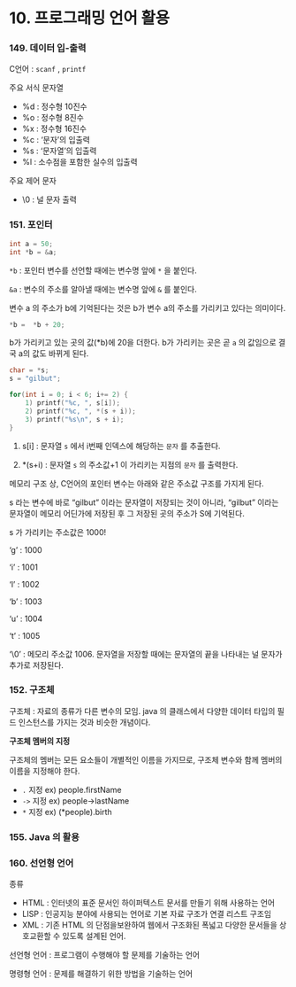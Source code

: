# 10. 프로그래밍 언어 활용

### 149. 데이터 입-출력

C언어 : `scanf` , `printf`

주요 서식 문자열

- %d : 정수형 10진수
- %o : 정수형 8진수
- %x : 정수형 16진수
- %c : ‘문자’의 입출력
- %s : ‘문자열’의 입출력
- %l : 소수점을 포함한 실수의 입출력

주요 제어 문자

- \0 : 널 문자 출력

### 151. 포인터

```c
int a = 50;
int *b = &a;
```

`*b` : 포인터 변수를 선언할 때에는 변수명 앞에 `*`  을 붙인다. 

`&a` : 변수의 주소를 알아낼 때에는 변수명 앞에 `&` 를 붙인다.

변수 a 의 주소가 b에 기억된다는 것은 b가 변수 a의 주소를 가리키고 있다는 의미이다.

```c
*b =  *b + 20;
```

b가 가리키고 있는 곳의 값(*b)에 20을 더한다. b가 가리키는 곳은 곧 `a` 의 값임으로 결국 a의 값도 바뀌게 된다.

```c
char = *s;
s = "gilbut";

for(int i = 0; i < 6; i+= 2) {
	1) printf("%c, ", s[i]);
	2) printf("%c, ", *(s + i));
	3) printf("%s\n", s + i);
}
```

1) s[i] : 문자열 `s` 에서 i번째 인덱스에 해당하는 `문자` 를 추출한다.

2) *(s+i) : 문자열 `s` 의 주소값+1 이 가리키는 지점의 `문자` 를 출력한다.

메모리 구조 상, C언어의 포인터 변수는 아래와 같은 주소값 구조를 가지게 된다.

s 라는 변수에 바로 “gilbut” 이라는 문자열이 저장되는 것이 아니라, “gilbut” 이라는 문자열이 메모리 어딘가에 저장된 후 그 저장된 곳의 주소가 S에 기억된다.

s 가 가리키는 주소값은 1000!

‘g’ : 1000

‘i’ : 1001

‘l’ : 1002

‘b’ : 1003

‘u’ : 1004

‘t’ : 1005

‘\0’ : 메모리 주소값 1006. 문자열을 저장할 때에는 문자열의 끝을 나타내는 널 문자가 추가로 저장된다.

### 152. 구조체

구조체 : 자료의 종류가 다른 변수의 모임. java 의 클래스에서 다양한 데이터 타입의 필드 인스턴스를 가지는 것과 비슷한 개념이다.

**구조체 멤버의 지정**

구조체의 멤버는 모든 요소들이 개별적인 이름을 가지므로, 구조체 변수와 함께 멤버의 이름을 지정해야 한다.

- `.` 지정 ex) people.firstName
- `->` 지정 ex) people→lastName
- `*` 지정 ex) (*people).birth

### 155. Java 의 활용

 

### 160. 선언형 언어

종류

- HTML : 인터넷의 표준 문서인 하이퍼텍스트 문서를 만들기 위해 사용하는 언어
- LISP :  인공지능 분야에 사용되는 언어로 기본 자료 구조가 연결 리스트 구조임
- XML : 기존 HTML 의 단점을보완하여 웹에서 구조화된 폭넓고 다양한 문서들을 상호교환할 수 있도록 설계된 언어.

선언형 언어 : 프로그램이 수행해야 할 문제를 기술하는 언어

명령형 언어 : 문제를 해결하기 위한 방법을 기술하는 언어